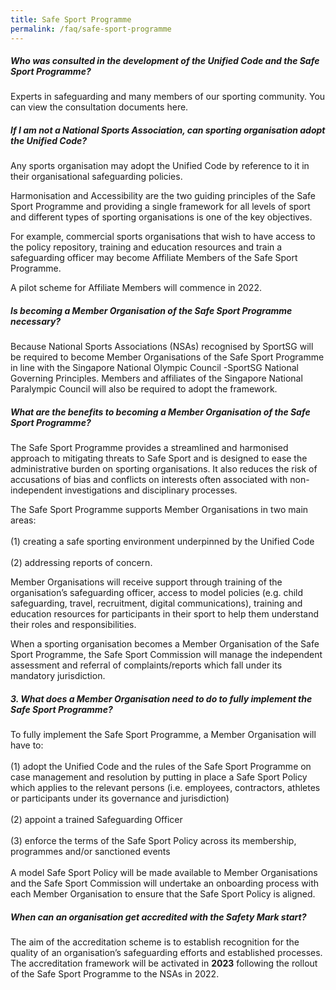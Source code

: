 ```yaml
---
title: Safe Sport Programme
permalink: /faq/safe-sport-programme
---
```

##### **Who was consulted in the development of the Unified Code and the Safe Sport Programme?**

Experts in safeguarding and many members of our sporting community. You can view the consultation documents here.


##### **If I am not a National Sports Association, can sporting organisation adopt the Unified Code?**

Any sports organisation may adopt the Unified Code by reference to it in their organisational safeguarding policies.

Harmonisation and Accessibility are the two guiding principles of the Safe Sport Programme and providing a single framework for all levels of sport and different types of sporting organisations is one of the key objectives.<br>

 For example, commercial sports organisations that wish to have access to the policy repository, training and education resources and train a safeguarding officer may become Affiliate Members of the Safe Sport Programme.<br>

A pilot scheme for Affiliate Members will commence in 2022.


##### **Is becoming a Member Organisation of the Safe Sport Programme necessary?**

Because  National Sports Associations (NSAs) recognised by SportSG will be required to become Member Organisations of the Safe Sport Programme in line with the Singapore National Olympic Council -SportSG National Governing Principles. Members and affiliates of the Singapore National Paralympic Council will also be required to adopt the framework.


##### **What are the benefits to becoming a Member Organisation of the Safe Sport Programme?**

The Safe Sport Programme provides a streamlined and harmonised approach to mitigating threats to Safe Sport and is designed to ease the administrative burden on sporting organisations. It also reduces the risk of accusations of bias and conflicts on interests often associated with non-independent investigations and disciplinary processes.

The Safe Sport Programme supports Member Organisations in two main areas: <br><br>
(1) creating a safe sporting environment underpinned by the Unified Code <br><br>
(2) addressing reports of concern. <br>

Member Organisations will receive support through training of the organisation’s safeguarding officer, access to
model policies (e.g. child safeguarding, travel, recruitment, digital communications), training and education resources for participants in their sport to help them understand their roles and responsibilities.

When a sporting organisation becomes a Member Organisation of the Safe Sport Programme, the Safe Sport Commission will manage the independent assessment and referral of complaints/reports which fall under its mandatory jurisdiction.





##### **3.  What does a Member Organisation need to do to fully implement the Safe Sport Programme?**

To fully implement the Safe Sport Programme, a Member Organisation will have to:<br><br>
(1) adopt the Unified Code and the rules of the Safe Sport Programme on case management and resolution by putting in place a Safe Sport Policy which applies to the relevant persons (i.e. employees, contractors, athletes or participants under its governance and jurisdiction)<br><br>
(2) appoint a trained Safeguarding Officer<br><br>
(3) enforce the terms of the Safe Sport Policy across its membership, programmes and/or sanctioned events <br><br>
A model Safe Sport Policy will be made available to Member Organisations and the Safe Sport Commission will undertake an onboarding process with each Member Organisation to ensure that the Safe Sport Policy is aligned.
 

##### **When can an organisation get accredited with the Safety Mark start?**
The aim of the accreditation scheme is to establish recognition for the quality of an organisation’s safeguarding efforts and established processes. The accreditation framework will be activated in **2023** following the rollout of the Safe Sport Programme to the NSAs in 2022.